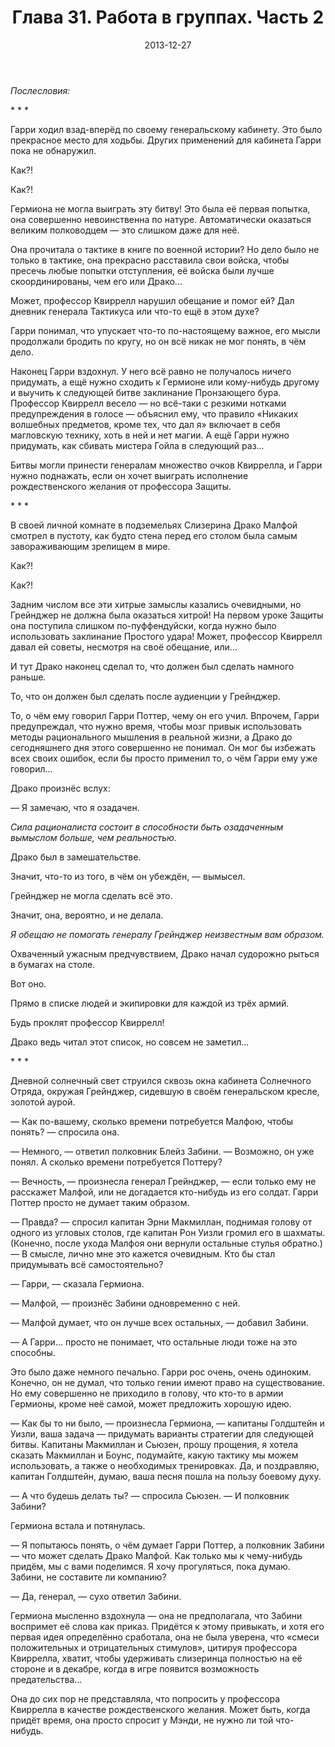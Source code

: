 ﻿---
title: "Глава 31. Работа в группах. Часть 2"
description: "Глава 31. Работа в группах. Часть 2"
categories: "глава"
layout: "chapters"
weight: "31"
date: "2013-12-27"
lastmod: "2019-08-13"
---

*Послесловия:*

\* \* \*

Гарри ходил взад-вперёд по своему генеральскому кабинету. Это было прекрасное место для ходьбы. Других применений для кабинета Гарри пока не обнаружил.

Как?!

Как?!

Гермиона не могла выиграть эту битву! Это была её первая попытка, она совершенно невоинственна по натуре. Автоматически оказаться великим полководцем — это слишком даже для неё.

Она прочитала о тактике в книге по военной истории? Но дело было не только в тактике, она прекрасно расставила свои войска, чтобы пресечь любые попытки отступления, её войска были лучше скоординированы, чем его или Драко...

Может, профессор Квиррелл нарушил обещание и помог ей? Дал дневник генерала Тактикуса или что-то ещё в этом духе?

Гарри понимал, что упускает что-то по-настоящему важное, его мысли продолжали бродить по кругу, но он всё никак не мог понять, в чём дело.

Наконец Гарри вздохнул. У него всё равно не получалось ничего придумать, а ещё нужно сходить к Гермионе или кому-нибудь другому и выучить к следующей битве заклинание Пронзающего бура. Профессор Квиррелл весело — но всё-таки с резкими нотками предупреждения в голосе — объяснил ему, что правило «Никаких волшебных предметов, кроме тех, что дал я» включает в себя магловскую технику, хоть в ней и нет магии. А ещё Гарри нужно придумать, как сбивать мистера Гойла в следующий раз...

Битвы могли принести генералам множество очков Квиррелла, и Гарри нужно поднажать, если он хочет выиграть исполнение рождественского желания от профессора Защиты.

\* \* \*

В своей личной комнате в подземельях Слизерина Драко Малфой смотрел в пустоту, как будто стена перед его столом была самым завораживающим зрелищем в мире.

Как?!

Как?!

Задним числом все эти хитрые замыслы казались очевидными, но Грейнджер не должна была оказаться хитрой! На первом уроке Защиты она поступила слишком по-пуффендуйски, когда нужно было использовать заклинание Простого удара! Может, профессор Квиррелл давал ей советы, несмотря на своё обещание, или...

И тут Драко наконец сделал то, что должен был сделать намного раньше.

То, что он должен был сделать после аудиенции у Грейнджер.

То, о чём ему говорил Гарри Поттер, чему он его учил. Впрочем, Гарри предупреждал, что нужно время, чтобы мозг привык использовать методы рационального мышления в реальной жизни, а Драко до сегодняшнего дня этого совершенно не понимал. Он мог бы избежать всех своих ошибок, если бы просто применил то, о чём Гарри ему уже говорил...

Драко произнёс вслух:

— Я замечаю, что я озадачен.

*Сила рационалиста состоит в способности быть озадаченным вымыслом больше, чем реальностью.*

Драко был в замешательстве.

Значит, что-то из того, в чём он убеждён, — вымысел.

Грейнджер не могла сделать всё это.

Значит, она, вероятно, и не делала.

*Я обещаю не помогать генералу Грейнджер неизвестным вам образом.*

Охваченный ужасным предчувствием, Драко начал судорожно рыться в бумагах на столе.

Вот оно.

Прямо в списке людей и экипировки для каждой из трёх армий.

Будь проклят профессор Квиррелл!

Драко ведь читал этот список, но совсем не заметил...

\* \* \*

Дневной солнечный свет струился сквозь окна кабинета Солнечного Отряда, окружая Грейнджер, сидевшую в своём генеральском кресле, золотой аурой.

— Как по-вашему, сколько времени потребуется Малфою, чтобы понять? — спросила она.

— Немного, — ответил полковник Блейз Забини. — Возможно, он уже понял. А сколько времени потребуется Поттеру?

— Вечность, — произнесла генерал Грейнджер, — если только ему не расскажет Малфой, или не догадается кто-нибудь из его солдат. Гарри Поттер просто не думает таким образом.

— Правда? — спросил капитан Эрни Макмиллан, поднимая голову от одного из угловых столов, где капитан Рон Уизли громил его в шахматы. (Конечно, после ухода Малфоя они вернули остальные стулья обратно.) — В смысле, лично мне это кажется очевидным. Кто бы стал придумывать всё самостоятельно?

— Гарри, — сказала Гермиона.

— Малфой, — произнёс Забини одновременно с ней.

— Малфой думает, что он лучше всех остальных, — добавил Забини.

— А Гарри… просто не понимает, что остальные люди тоже на это способны.

Это было даже немного печально. Гарри рос очень, очень одиноким. Конечно, он не думал, что только гении имеют право на существование. Но ему совершенно не приходило в голову, что кто-то в армии Гермионы, кроме неё самой, может предложить хорошую идею.

— Как бы то ни было, — произнесла Гермиона, — капитаны Голдштейн и Уизли, ваша задача — придумать варианты стратегии для следующей битвы. Капитаны Макмиллан и Сьюзен, прошу прощения, я хотела сказать Макмиллан и Боунс, подумайте, какую тактику мы можем использовать, а также о необходимых тренировках. Да, и поздравляю, капитан Голдштейн, думаю, ваша песня пошла на пользу боевому духу.

— А что будешь делать ты? — спросила Сьюзен. — И полковник Забини?

Гермиона встала и потянулась.

— Я попытаюсь понять, о чём думает Гарри Поттер, а полковник Забини — что может сделать Драко Малфой. Как только мы к чему-нибудь придём, мы с вами поделимся. Я хочу прогуляться, пока думаю. Забини, не составите ли компанию?

— Да, генерал, — сухо ответил Забини.

Гермиона мысленно вздохнула — она не предполагала, что Забини воспримет её слова как приказ. Придётся к этому привыкать, и хотя его первая идея определённо сработала, она не была уверена, что «смеси положительных и отрицательных стимулов», цитируя профессора Квиррелла, хватит, чтобы удерживать слизеринца полностью на её стороне и в декабре, когда в игре появится возможность предательства...

Она до сих пор не представляла, что попросить у профессора Квиррелла в качестве рождественского желания. Может быть, когда придёт время, она просто спросит у Мэнди, не нужно ли той что-нибудь.


